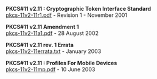 **PKCS#11 v2.11 : Cryptographic Token Interface Standard**  
[pkcs-11v2-11r1.pdf](pkcs-11v2-11r1.pdf?raw=true) - Revision 1 - November 2001  

**PKCS#11 v2.11 Amendment 1**  
[pkcs-11v2-11a1.pdf](pkcs-11v2-11a1.pdf?raw=true) - 28 August 2002  

**PKCS#11 v2.11 rev. 1 Errata**  
[pkcs-11v2-11errata.txt](pkcs-11v2-11errata.txt?raw=true) - January 2003  

**PKCS#11 v2.11 : Profiles For Mobile Devices**  
[pkcs-11v2-11mp.pdf](pkcs-11v2-11mp.pdf?raw=true) - 10 June 2003
